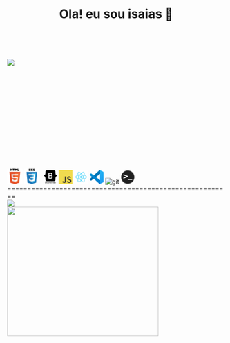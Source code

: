  <h1 align="center"> Ola! eu sou isaias 👋 </h1>
<br><br><br><br>
<img align="left" width="400" src="https://github.com/isaias-B-Oliveira/isaias-B-oliveira/assets/126277721/800542b4-90be-4132-b6ab-2f0b4c835f63" /> <br><br>
<br><br><br><br><br><br><br><br><br><br><br><br><br>
<div>
<code><img height="35" width="35" src="https://raw.githubusercontent.com/github/explore/80688e429a7d4ef2fca1e82350fe8e3517d3494d/topics/html/html.png"></code>
<code><img height="35" width="35" src="https://raw.githubusercontent.com/github/explore/80688e429a7d4ef2fca1e82350fe8e3517d3494d/topics/css/css.png"></code>
<code align="left"> <img src="https://raw.githubusercontent.com/devicons/devicon/master/icons/bootstrap/bootstrap-plain-wordmark.svg" width="30" height="32"/></code>
<code><img height="32" src="https://raw.githubusercontent.com/github/explore/80688e429a7d4ef2fca1e82350fe8e3517d3494d/topics/javascript/javascript.png"></code>
<code><img height="32" src="https://raw.githubusercontent.com/github/explore/80688e429a7d4ef2fca1e82350fe8e3517d3494d/topics/react/react.png" alt="React"/></code>
<code><img height="32" src="https://raw.githubusercontent.com/github/explore/80688e429a7d4ef2fca1e82350fe8e3517d3494d/topics/visual-studio-code/visual-studio-code.png"></code>
  <img src="https://www.vectorlogo.zone/logos/git-scm/git-scm-icon.svg" alt="git" width="30" height="32"/> 
<img height="32" src="https://raw.githubusercontent.com/github/explore/80688e429a7d4ef2fca1e82350fe8e3517d3494d/topics/terminal/terminal.png">
</div>
========================================================
<div>
<a href="https://github.com/Gurupreet">
  <img align="left" width="300"  src="https://github-readme-stats.vercel.app/api/top-langs/?username=isaias-B-oliveira&theme=dracula&hide_langs_below=1" />
</a>
 <a href= " https://github.com/anuraghazra/github-readme-stats">
   <img width="350" height="300" src="https://github-readme-stats.vercel.app/api?username=isaias-B-oliveira&theme=dracula" />
 </a>
<br>
<br>
</div>


<!--<code><img height="32" src="https://raw.githubusercontent.com/github/explore/80688e429a7d4ef2fca1e82350fe8e3517d3494d/topics/git/git.png"></code>-->

<!-- <a href="https://github.com/Gurupreet">
 <img align="center" src="https://github-readme-stats.vercel.app/api?username=isaias-B-oliveira&show_icons=true&theme=dracula&line_height=27" alt="**SEU NOME** github stats"/>
</a> --> 
<br>






